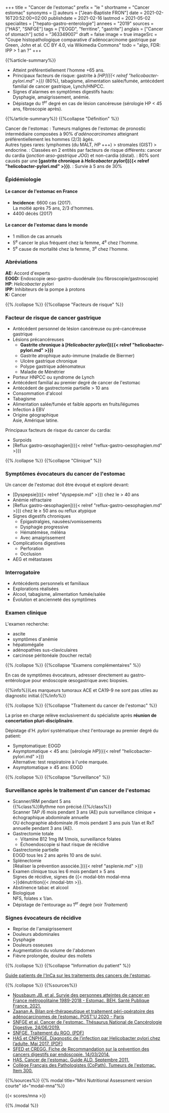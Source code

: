 +++
title = "Cancer de l'estomac"
prefix = "le "
shortname = "Cancer estomac"
synonyms = []
auteurs = ["Jean-Baptiste FRON"]
date = 2021-02-16T20:52:00+02:00
publishdate = 2021-02-16
lastmod = 2021-05-02
specialites = ["hepato-gastro-enterologie"]
annees = "2019"
sources = ["HAS", "SNFGE"]
tags = ["EOGD", "ferritine", "gastrite"]
anglais = ["Cancer of stomach"]
sctid = "363349007"
draft = false
image = true
imageSrc = "Coupe histopathologique comparative d'adénocarcinome gastrique par Green, John et al. CC BY 4.0, via Wikimedia Commons"
todo = "algo, FDR: IPP > 1 an ?"
+++

{{%article-summary%}}

- Atteint préférentiellement l'homme +65 ans.
- Principaux facteurs de risque: gastrite à *[HP]({{< relref "helicobacter-pylori.md" >}})* (80%), tabagisme, alimentation salée/fumée, antécédent familial de cancer gastrique, Lynch/HNPCC.
- Signes d'alarmes en symptômes digestifs hauts:  
Dysphagie, amaigrissement, anémie.
- Dépistage du 1<sup>er</sup> degré en cas de lésion cancéreuse (sérologie HP < 45 ans, fibroscopie après).

{{%/article-summary%}}
{{%collapse "Définition" %}}

Cancer de l'estomac
: Tumeurs malignes de l'estomac de pronostic intermédiaire composées à 90% d'*adénocarcinomes* atteignant préférentiellement les hommes (2/3) âgés.  
Autres types rares: lymphomes (du MALT, *HP* +++) > stromales (GIST) > endocrine.
: Classées en 2 entités par facteurs de risque différents: cancer du cardia (*jonction œso-gastrique* *JOG*) et non-cardia (distal).
: 80% sont causés par une **[gastrite chronique à *Helicobacter pylori*]({{< relref "helicobacter-pylori.md" >}})**.
: Survie à 5 ans de 30%

### Épidémiologie

#### Le cancer de l'estomac en France

- **Incidence**: 6600 cas (2017).  
La moitié après 75 ans, 2/3 d'hommes.
- 4400 décès (2017)

#### Le cancer de l'estomac dans le monde

- 1 million de cas annuels
- 5<sup>e</sup> cancer le plus fréquent chez la femme, 4<sup>e</sup> chez l'homme.
- 5<sup>e</sup> cause de mortalité chez la femme, 3<sup>e</sup> chez l'homme.

### Abréviations

**AE:** Accord d'experts  
**EOGD:** Endoscopie œso-gastro-duodénale (ou fibroscopie/gastroscopie)  
**HP**: *Helicobacter pylori*  
**IPP:** Inhibiteurs de la pompe à protons  
**K:** Cancer

{{% /collapse %}}
{{%collapse "Facteurs de risque" %}}

### Facteur de risque de cancer gastrique

- Antécédent personnel de lésion cancéreuse ou pré-cancéreuse gastrique
- Lésions précancéreuses
  - **Gastrite chronique à [*Helicobacter pylori*]({{< relref "helicobacter-pylori.md" >}})**
  - Gastrite atrophique auto-immune (maladie de Biermer)
  - Ulcère gastrique chronique
  - Polype gastrique adénomateux
  - Maladie de Ménétrier
- Porteur HNPCC ou syndrome de Lynch
- Antécédent familial au premier degré de cancer de l'estomac
- Antécédent de gastrectomie partielle > 10 ans
- Consommation d'alcool
- Tabagisme
- Alimentation salée/fumée et faible apports en fruits/légumes
- Infection à EBV
- Origine géographique  
Asie, Amérique latine.

Principaux facteurs de risque du cancer du cardia:

- Surpoids
- [Reflux gastro-œsophagien]({{< relref "reflux-gastro-oesophagien.md" >}})

{{% /collapse %}}
{{%collapse "Clinique" %}}

### Symptômes évocateurs du cancer de l'estomac

Un cancer de l'estomac doit être évoqué et exploré devant:

- [Dyspepsie]({{< relref "dyspepsie.md" >}}) chez le > 40 ans
- Anémie réfractaire
- [Reflux gastro-œsophagien]({{< relref "reflux-gastro-oesophagien.md" >}}) chez le ≥ 50 ans ou reflux atypique
- Signes digestifs chroniques  
  - Épigastralgies, nausées/vomissements
  - Dysphagie progressive
  - Hématémèse, méléna
  - Avec amaigrissement
- Complications digestives
  - Perforation
  - Occlusion
- AEG et métastases

### Interrogatoire

- Antécédents personnels et familiaux
- Explorations réalisées
- Alcool, tabagisme, alimentation fumée/salée
- Évolution et ancienneté des symptômes

### Examen clinique

L'examen recherche:

- ascite
- symptômes d'anémie
- hépatomégalie
- adénopathies sus-claviculaires
- carcinose péritonéale (toucher rectal)

{{% /collapse %}}
{{%collapse "Examens complémentaires" %}}

En cas de symptômes évocateurs, adresser directement au gastro-entérologue pour endoscopie œsogastrique avec biopsies.

{{%info%}}Les marqueurs tumoraux ACE et CA19-9 ne sont pas utiles au diagnostic initial.{{%/info%}}

{{% /collapse %}}
{{%collapse "Traitement du cancer de l'estomac" %}}

La prise en charge relève exclusivement du spécialiste après **réunion de concertation pluri-disciplinaire**.

Dépistage d'*H. pylori* systématique chez l'entourage au premier degré du patient:

- Symptomatique: EOGD
- Asymptomatique < 45 ans: [sérologie *HP*]({{< relref "helicobacter-pylori.md" >}})  
Alternative: test respiratoire à l'urée marquée.
- Asymptomatique ≥ 45 ans: EOGD

{{% /collapse %}}
{{%collapse "Surveillance" %}}

### Surveillance après le traitement d'un cancer de l'estomac

- Scanner/IRM pendant 5 ans  
{{%class%}}Rythme non précisé.{{%/class%}}  
Scanner TAP /6 mois pendant 3 ans (AE) puis surveillance clinique + échographique abdominale annuelle  
OU échographie abdominale /6 mois pendant 3 ans puis 1/an et RxT annuelle pendant 3 ans (AE).
- Gastrectomie totale
  - Vitamine B12 1mg IM 1/mois, surveillance folates
  - Échoendoscopie si haut risque de récidive
- Gastrectomie partielle  
EOGD tous les 2 ans après 10 ans de suivi.
- Splénectomie  
[Réaliser la prévention associée.]({{< relref "asplenie.md" >}})
- Examen clinique tous les 6 mois pendant ≥ 5 ans  
Signes de récidive, signes de {{< modal-btn modal-mna >}}dénutrition{{< /modal-btn >}}.
- Abstinence tabac et alcool
- Biologique  
NFS, folates x 1/an.
- Dépistage de l'entourage au 1<sup>er</sup> degré (voir *Traitement*)

### Signes évocateurs de récidive

- Reprise de l'amaigrissement
- Douleurs abdominales
- Dysphagie
- Douleurs osseuses
- Augmentation du volume de l'abdomen
- Fièvre prolongée, douleur des mollets

{{% /collapse %}}
{{%collapse "Information du patient" %}}

[Guide patients de l'InCa sur les traitements des cancers de l'estomac](https://www.e-cancer.fr/Patients-et-proches/Les-cancers/Cancer-de-l-estomac/Points-cles).

{{% /collapse %}}
{{%sources%}}

- [Nousbaum JB. et al. Survie des personnes atteintes de cancer en France métropolitaine 1989-2018 - Estomac. BEH. Santé Publique France. 2021.](https://www.santepubliquefrance.fr/docs/survie-des-personnes-atteintes-de-cancer-en-france-metropolitaine-1989-2018-estomac)
- [Zaanan A. Bilan pré-thérapeutique et traitement péri-opératoire des adénocarcinomes de l’estomac. POST'U 2020 - Paris](https://www.fmcgastro.org/texte-postu/postu-2020-paris/bilan-pre-therapeutique-et-traitement-peri-operatoire-des-adenocarcinomes-de-lestomac/)
- [SNFGE et al. Cancer de l'estomac. Thésaurus National de Cancérologie Digestive. 24/06/2019.](https://www.snfge.org/content/2-cancer-de-lestomac)
- [SNFGE. Traitement du RGO. (PDF)](https://www.snfge.org/sites/default/files/SNFGE/Bibliotheque_scientifique/traitement_du_rgo.pdf)
- [HAS et CNPHGE. Diagnostic de l’infection par Helicobacter pylori chez l’adulte. Mai 2017. (PDF)](https://www.has-sante.fr/upload/docs/application/pdf/2017-06/dir83/helicobacter_fiche_pertinence_diagnostic.pdf)
- [SFED et CREGG. Fiche de Recommandation sur la prévention des cancers digestifs par endoscopie. 14/03/2014.](https://www.cregg.org/commissions/prevention-des-cancers-par-endoscopie/fiches-de-recommandations-prevention-des-cancers-par-endoscopie/prevention-du-cancer-de-l-estomac-2/)
- [HAS. Cancer de l'estomac. Guide ALD. Septembre 2011.](https://www.has-sante.fr/jcms/c_1105137/fr/ald-n-30-cancer-de-l-estomac)
- [Collège Français des Pathologistes (CoPath). Tumeurs de l'estomac. Item 300.](http://campus.cerimes.fr/anatomie-pathologique/enseignement/anapath_19/site/html/2.html)

{{%/sources%}}
{{% modal title="Mini Nutritional Assessment version courte" id="modal-mna"%}}

{{< scores/mna >}}

{{% /modal %}}
